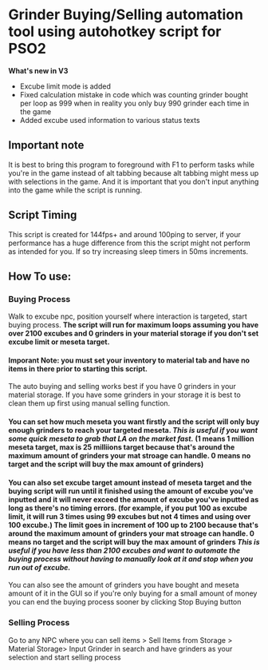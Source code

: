# Grinder Buying/Selling automation tool using autohotkey script for PSO2

**What's new in V3**
* Excube limit mode is added
* Fixed calculation mistake in code which was counting grinder bought per loop as 999 when in reality you only buy 990 grinder each time in the game
* Added excube used information to various status texts

## Important note
It is best to bring this program to foreground with F1 to perform tasks while you're in the game instead of alt tabbing because alt tabbing might mess up with selections in the game. And it is important that you don't input anything into the game while the script is running.

## Script Timing
This script is created for 144fps+ and around 100ping to server, if your performance has a huge difference from this the script might not perform as intended for you. If so try increasing sleep timers in 50ms increments.

## How To use:

### Buying Process
Walk to excube npc, position yourself where interaction is targeted, start buying process. **The script will run for maximum loops assuming you have over 2100 excubes and 0 grinders in your material storage if you don't set excube limit or meseta target.**
#### Imporant Note: you must set your inventory to material tab and have no items in there prior to starting this script. 
The auto buying and selling works best if you have 0 grinders in your material storage. If you have some grinders in your storage it is best to clean them up first using manual selling function.
#### You can set how much meseta you want firstly and the script will only buy enough grinders to reach your targeted meseta. ***This is useful if you want some quick meseta to grab that LA on the market fast.*** (1 means 1 million meseta target, max is 25 milliions target because that's around the maximum amount of grinders your mat stroage can handle. 0 means no target and the script will buy the max amount of grinders)
#### You can also set excube target amount instead of meseta target and the buying script will run until it finished using the amount of excube you've inputted and it will never exceed the amount of excube you've inputted as long as there's no timing errors. (for example, if you put 100 as excube limit, it will run 3 times using 99 excubes but not 4 times and using over 100 excube.) The limit goes in increment of 100 up to 2100 because that's around the maximum amount of grinders your mat stroage can handle. 0 means no target and the script will buy the max amount of grinders ***This is useful if you have less than 2100 excubes and want to automate the buying process without having to manually look at it and stop when you run out of excube.***
You can also see the amount of grinders you have bought and meseta amount of it in the GUI so if you're only buying for a small amount of money you can end the buying process sooner by clicking Stop Buying button

### Selling Process
Go to any NPC where you can sell items > Sell Items from Storage > Material Storage> Input Grinder in search and have grinders as your selection and start selling process

